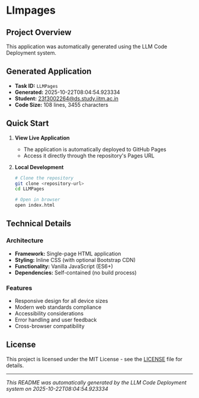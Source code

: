 # Llmpages

## Project Overview

This application was automatically generated using the LLM Code Deployment system.

## Generated Application

- **Task ID:** `LLMPages`
- **Generated:** 2025-10-22T08:04:54.923334
- **Student:** 23f3002264@ds.study.iitm.ac.in
- **Code Size:** 108 lines, 3455 characters

## Quick Start

1. **View Live Application**
   - The application is automatically deployed to GitHub Pages
   - Access it directly through the repository's Pages URL

2. **Local Development**
   ```bash
   # Clone the repository
   git clone <repository-url>
   cd LLMPages

   # Open in browser
   open index.html
   ```

## Technical Details

### Architecture
- **Framework:** Single-page HTML application
- **Styling:** Inline CSS (with optional Bootstrap CDN)
- **Functionality:** Vanilla JavaScript (ES6+)
- **Dependencies:** Self-contained (no build process)

### Features
- Responsive design for all device sizes
- Modern web standards compliance
- Accessibility considerations
- Error handling and user feedback
- Cross-browser compatibility

## License

This project is licensed under the MIT License - see the [LICENSE](LICENSE) file for details.

---

*This README was automatically generated by the LLM Code Deployment system on 2025-10-22T08:04:54.923334*
